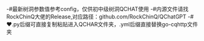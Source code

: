 -#最新树洞参数值参考config，仅供初中级树洞QCHAT使用
-#内源文件请找RockChinQ大佬的Release,对应路径：github.com/RockChinQ/QChatGPT
-#❤️.py后缀可直接复制粘贴进入QCHAR文件夹，.yml后缀直接替换go-cqhttp文件夹
<!---
Remiliatri/Remiliatri is a ✨ special ✨ repository because its `README.md` (this file) appears on your GitHub profile.
You can click the Preview link to take a look at your changes.
--->
